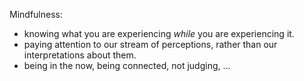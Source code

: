 Mindfulness:

* knowing what you are experiencing *while* you are experiencing it.
* paying attention to our stream of perceptions, rather than our interpretations about them.
* being in the now, being connected, not judging, ...
